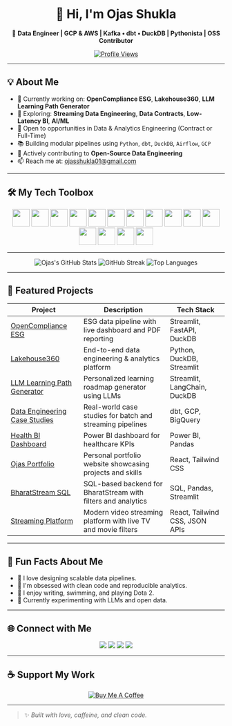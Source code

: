 
<div align="center">

# 👋 Hi, I'm Ojas Shukla

🚀 **Data Engineer | GCP & AWS | Kafka • dbt • DuckDB | Pythonista | OSS Contributor**

[![Profile Views](https://komarev.com/ghpvc/?username=ojasshukla01&label=Profile%20views&color=0e75b6&style=flat)](https://github.com/ojasshukla01)

</div>

---

## 💡 About Me

- 🔭 Currently working on: **OpenCompliance ESG**, **Lakehouse360**, **LLM Learning Path Generator**
- 🧪 Exploring: **Streaming Data Engineering**, **Data Contracts**, **Low-Latency BI**, **AI/ML**
- 💼 Open to opportunities in Data & Analytics Engineering (Contract or Full-Time)
- 📚 Building modular pipelines using `Python`, `dbt`, `DuckDB`, `Airflow`, `GCP`
- 🎯 Actively contributing to **Open-Source Data Engineering**
- 📫 Reach me at: [ojasshukla01@gmail.com](mailto:ojasshukla01@gmail.com)

---

## 🛠️ My Tech Toolbox

<p align="center">
  <img src="https://cdn.jsdelivr.net/gh/devicons/devicon/icons/python/python-original.svg" width="40" />
  <img src="https://cdn.jsdelivr.net/gh/devicons/devicon/icons/googlecloud/googlecloud-original.svg" width="40"/>
  <img src="https://cdn.jsdelivr.net/gh/devicons/devicon/icons/amazonwebservices/amazonwebservices-original-wordmark.svg" width="40"/>
  <img src="https://cdn.jsdelivr.net/gh/devicons/devicon/icons/docker/docker-original.svg" width="40"/>
  <img src="https://cdn.jsdelivr.net/gh/devicons/devicon/icons/bash/bash-original.svg" width="40"/>
  <img src="https://cdn.jsdelivr.net/gh/devicons/devicon/icons/git/git-original.svg" width="40"/>
  <img src="https://cdn.jsdelivr.net/gh/devicons/devicon/icons/postgresql/postgresql-original.svg" width="40"/>
  <img src="https://cdn.jsdelivr.net/gh/devicons/devicon/icons/mysql/mysql-original.svg" width="40"/>
  <img src="https://cdn.jsdelivr.net/gh/devicons/devicon/icons/apacheairflow/apacheairflow-original.svg" width="40" />
  <img src="https://cdn.jsdelivr.net/gh/devicons/devicon/icons/mongodb/mongodb-original.svg" width="40"/>
  <img src="https://cdn.jsdelivr.net/gh/devicons/devicon/icons/apachekafka/apachekafka-original.svg" width="40"/>
  <img src="https://cdn.jsdelivr.net/gh/devicons/devicon/icons/fastapi/fastapi-original.svg" width="40"/>
  <img src="https://cdn.jsdelivr.net/gh/devicons/devicon/icons/javascript/javascript-original.svg" width="40"/>
  <img src="https://cdn.jsdelivr.net/gh/devicons/devicon/icons/html5/html5-original.svg" width="40"/>
  <img src="https://cdn.jsdelivr.net/gh/devicons/devicon/icons/css3/css3-original.svg" width="40"/>
</p>

---

<p align="center">
    <img src="https://github-readme-stats.vercel.app/api?username=ojasshukla01&show_icons=true&theme=radical&cache_seconds=1800" alt="Ojas's GitHub Stats" />
  <img src="https://github-readme-streak-stats.herokuapp.com/?user=ojasshukla01&theme=radical&cache_seconds=1800" alt="GitHub Streak" />
  <img src="https://github-readme-stats.vercel.app/api/top-langs/?username=ojasshukla01&layout=compact&theme=radical&cache_seconds=1800" alt="Top Languages" />
</p>

---

## 🧠 Featured Projects

| Project | Description | Tech Stack |
|---------|-------------|------------|
| [OpenCompliance ESG](https://github.com/ojasshukla01/opencompliance-esg) | ESG data pipeline with live dashboard and PDF reporting | Streamlit, FastAPI, DuckDB |
| [Lakehouse360](https://github.com/ojasshukla01/lakehouse360) | End-to-end data engineering & analytics platform | Python, DuckDB, Streamlit |
| [LLM Learning Path Generator](https://github.com/ojasshukla01/llm-learning-path-generator) | Personalized learning roadmap generator using LLMs | Streamlit, LangChain, DuckDB |
| [Data Engineering Case Studies](https://github.com/ojasshukla01/data-engineering-case-studies) | Real-world case studies for batch and streaming pipelines | dbt, GCP, BigQuery |
| [Health BI Dashboard](https://github.com/ojasshukla01/health-analytics-bi-dashboard) | Power BI dashboard for healthcare KPIs | Power BI, Pandas |
| [Ojas Portfolio](https://github.com/ojasshukla01/ojas-portfolio) | Personal portfolio website showcasing projects and skills | React, Tailwind CSS |
| [BharatStream SQL](https://github.com/ojasshukla01/bharatstream-sql) | SQL-based backend for BharatStream with filters and analytics | SQL, Pandas, Streamlit |
| [Streaming Platform](https://github.com/ojasshukla01/streaming-platform) | Modern video streaming platform with live TV and movie filters | React, Tailwind CSS, JSON APIs |

---

## 💬 Fun Facts About Me

- 🧠 I love designing scalable data pipelines.
- 🎯 I'm obsessed with clean code and reproducible analytics.
- 🧘 I enjoy writing, swimming, and playing Dota 2.
- 🤖 Currently experimenting with LLMs and open data.

---

## 🌐 Connect with Me

<p align="center">
  <a href="https://www.linkedin.com/in/ojasshukla01"><img src="https://img.shields.io/badge/-LinkedIn-0077B5?style=for-the-badge&logo=linkedin&logoColor=white"/></a>
  <a href="mailto:ojasshukla01@gmail.com"><img src="https://img.shields.io/badge/-Gmail-D14836?style=for-the-badge&logo=gmail&logoColor=white"/></a>
  <a href="https://instagram.com/ojas_shukla"><img src="https://img.shields.io/badge/-Instagram-E4405F?style=for-the-badge&logo=instagram&logoColor=white"/></a>
  <a href="https://github.com/ojasshukla01?tab=repositories"><img src="https://img.shields.io/badge/-GitHub-181717?style=for-the-badge&logo=github&logoColor=white"/></a>
</p>

---

## ☕ Support My Work

<p align="center">
  <a href="https://buymeacoffee.com/ojasshuklav" target="_blank">
    <img src="https://img.shields.io/badge/-Buy%20me%20a%20coffee-ea4aaa?style=for-the-badge&logo=buy-me-a-coffee&logoColor=white" alt="Buy Me A Coffee"/>
  </a>
</p>

---

> ✨ *Built with love, caffeine, and clean code.*
